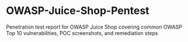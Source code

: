 # OWASP-Juice-Shop-Pentest
Penetration test report for OWASP Juice Shop covering common OWASP Top 10 vulnerabilities, POC screenshots, and remediation steps
